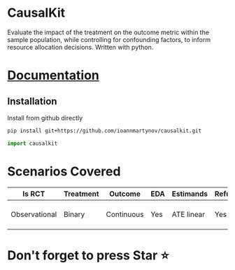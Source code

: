 # CausalKit

Evaluate the impact of the treatment on the outcome metric within the sample population, while controlling 
for confounding factors, to inform resource allocation decisions.
Written with python.
# [Documentation](https://ioannmartynov.github.io/CausalKit/) 

## Installation

Install from github directly

```bash
pip install git+https://github.com/ioannmartynov/causalkit.git
```

```python
import causalkit
```
# Scenarios Covered
| Is RCT        | Treatment | Outcome    | EDA | Estimands  | Refutation | Docs                         |
|---------------|-----------|------------|-----|------------|------------|------------------------------|
| Observational | Binary    | Continuous | Yes | ATE linear | Yes        | Example,<br/>Synthetic tests |

# Don't forget to press Star ⭐️

